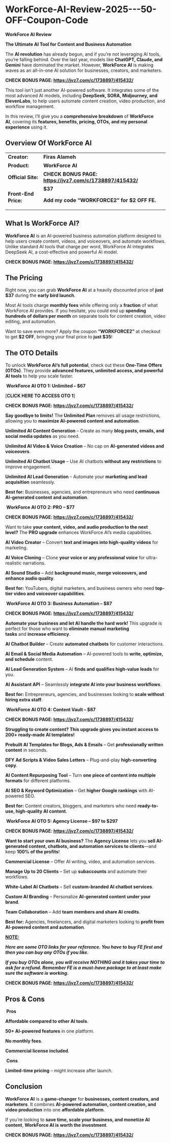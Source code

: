 # WorkForce-AI-Review-2025---50-OFF-Coupon-Code
<strong>WorkForce AI Review</strong>

<strong>The Ultimate AI Tool for Content and Business Automation</strong>

The <strong>AI revolution</strong> has already begun, and if you’re not leveraging AI tools, you’re falling behind. Over the last year, models like <strong>ChatGPT, Claude, and Gemini</strong> have dominated the market. However, <strong>WorkForce AI</strong> is making waves as an all-in-one AI solution for businesses, creators, and marketers.

<strong>CHECK BONUS PAGE: <a href="https://jvz7.com/c/1738897/415432/">https://jvz7.com/c/1738897/415432/</a></strong>

This tool isn’t just another AI-powered software. It integrates some of the most advanced AI models, including <strong>DeepSeek, SORA, Midjourney, and ElevenLabs</strong>, to help users automate content creation, video production, and workflow management.

In this review, I’ll give you a <strong>comprehensive breakdown</strong> of <strong>WorkForce AI</strong>, covering its <strong>features, benefits, pricing, OTOs, and my personal experience</strong> using it.
<h2><span id="Overview_Of_WorkForce_AI" class="ez-toc-section"></span><strong>Overview Of WorkForce AI</strong></h2>
<table>
<tbody>
<tr>
<td><strong>Сrеаtоr:</strong></td>
<td><strong>Firas Alameh
</strong></td>
</tr>
<tr>
<td><strong>Рrоԁuсt:</strong></td>
<td><strong>WorkForce AI</strong></td>
</tr>
<tr>
<td><strong>Оffісіаl Sіtе:</strong></td>
<td><strong>CHECK BONUS PAGE: <a href="https://jvz7.com/c/1738897/415432/">https://jvz7.com/c/1738897/415432/</a></strong></td>
</tr>
<tr>
<td><strong>Frоnt-Еnԁ Рrісе:</strong></td>
<td><strong>$37</strong>&nbsp;

<strong>Add my code “WORKFORCE2” for $2 OFF FE.</strong></td>
</tr>
</tbody>
</table>
<h2><span id="What_Is_WorkForce_AI" class="ez-toc-section"></span><strong>What Is WorkForce AI?</strong></h2>
<strong>WorkForce AI</strong> is an AI-powered business automation platform designed to help users create content, videos, and voiceovers, and automate workflows. Unlike standard AI tools that charge per word, WorkForce AI integrates DeepSeek AI, a cost-effective and powerful AI model.

<strong>CHECK BONUS PAGE: <a href="https://jvz7.com/c/1738897/415432/">https://jvz7.com/c/1738897/415432/</a></strong>
<h2><strong>The Pricing</strong></h2>
Right now, you can grab <strong>WorkForce AI</strong> at a heavily discounted price of <strong>just $37</strong> during the <strong>early bird launch</strong>.

Most AI tools charge <strong>monthly fees</strong> while offering only a <strong>fraction</strong> of what WorkForce AI provides. If you hesitate, you could end up <strong>spending hundreds of dollars per month</strong> on separate tools for content creation, video editing, and automation.

Want to save even more? Apply the coupon <strong>“WORKFORCE2”</strong> at checkout to get <strong>$2 OFF</strong>, bringing your final price to <strong>just $35</strong>!
<h2><span id="The_OTO_Details" class="ez-toc-section"></span><strong>The OTO Details</strong></h2>
To unlock <strong>WorkForce AI’s full potential</strong>, check out these <strong>One-Time Offers (OTOs)</strong>. They provide <strong>advanced features, unlimited access, and powerful AI tools</strong> to help you scale faster.

<strong> WorkForce AI OTO 1: Unlimited – $67</strong>

[<strong>CLICK HERE TO ACCESS OTO 1</strong>]

<strong>CHECK BONUS PAGE: <a href="https://jvz7.com/c/1738897/415432/">https://jvz7.com/c/1738897/415432/</a></strong>

<strong>Say goodbye to limits!</strong> The <strong>Unlimited Plan</strong> removes all usage restrictions, allowing you to <strong>maximize AI-powered content and automation</strong>.

<strong>Unlimited AI Content Generation</strong> – Create as many <strong>blog posts, emails, and social media updates</strong> as you need.

<strong>Unlimited AI Video &amp; Voice Creation</strong> – No cap on <strong>AI-generated videos and voiceovers</strong>.

<strong>Unlimited AI Chatbot Usage</strong> – Use AI chatbots <strong>without any restrictions</strong> to improve engagement.

<strong>Unlimited AI Lead Generation</strong> – Automate your <strong>marketing and lead acquisition</strong> seamlessly.

<strong>Best for:</strong> Businesses, agencies, and entrepreneurs who need <strong>continuous AI-generated content and automation</strong>.

<strong> WorkForce AI OTO 2: PRO – $77</strong>

<strong>CHECK BONUS PAGE: <a href="https://jvz7.com/c/1738897/415432/">https://jvz7.com/c/1738897/415432/</a></strong>

Want to take <strong>your content, video, and audio production to the next level?</strong> The <strong>PRO upgrade</strong> enhances WorkForce AI’s media capabilities.

<strong>AI Video Creator</strong> – Convert <strong>text and images into high-quality videos</strong> for marketing.

<strong>AI Voice Cloning</strong> – Clone <strong>your voice or any professional voice</strong> for ultra-realistic narrations.

<strong>AI Sound Studio</strong> – Add <strong>background music, merge voiceovers, and enhance audio quality</strong>.

<strong>Best for:</strong> YouTubers, digital marketers, and business owners who need <strong>top-tier video and voiceover capabilities</strong>.

<strong> WorkForce AI OTO 3: Business Automation – $87</strong>

<strong>CHECK BONUS PAGE: <a href="https://jvz7.com/c/1738897/415432/">https://jvz7.com/c/1738897/415432/</a></strong>

<strong>Automate your business and let AI handle the hard work!</strong> This upgrade is perfect for those who want to <strong>eliminate manual marketing tasks</strong> and <strong>increase efficiency</strong>.

<strong>AI Chatbot Builder</strong> – Create <strong>automated chatbots</strong> for customer interactions.

<strong>AI Email &amp; Social Media Automation</strong> – AI-powered tools to <strong>write, optimize, and schedule</strong> content.

<strong>AI Lead Generation System</strong> – AI <strong>finds and qualifies high-value leads</strong> for you.

<strong>AI Assistant API</strong> – Seamlessly <strong>integrate AI into your business workflows</strong>.

<strong>Best for:</strong> Entrepreneurs, agencies, and businesses looking to <strong>scale without hiring extra staff</strong>.

<strong> WorkForce AI OTO 4: Content Vault – $87</strong>

<strong>CHECK BONUS PAGE: <a href="https://jvz7.com/c/1738897/415432/">https://jvz7.com/c/1738897/415432/</a></strong>

<strong>Struggling to create content? This upgrade gives you instant access to 200+ ready-made AI templates!</strong>

<strong>Prebuilt AI Templates for Blogs, Ads &amp; Emails</strong> – Get <strong>professionally written content</strong> in seconds.

<strong>DFY Ad Scripts &amp; Video Sales Letters</strong> – Plug-and-play <strong>high-converting copy</strong>.

<strong>AI Content Repurposing Tool</strong> – Turn <strong>one piece of content into multiple formats</strong> for different platforms.

<strong>AI SEO &amp; Keyword Optimization</strong> – Get <strong>higher Google rankings</strong> with AI-powered SEO.

<strong>Best for:</strong> Content creators, bloggers, and marketers who need <strong>ready-to-use, high-quality AI content</strong>.

<strong> WorkForce AI OTO 5: Agency License – $97 to $297</strong>

<strong>CHECK BONUS PAGE: <a href="https://jvz7.com/c/1738897/415432/">https://jvz7.com/c/1738897/415432/</a></strong>

<strong>Want to start your own AI business?</strong> The <strong>Agency License</strong> lets you <strong>sell AI-generated content, chatbots, and automation services to clients</strong>—and keep <strong>100% of the profits</strong>!

<strong>Commercial License</strong> – Offer AI writing, video, and automation services.

<strong>Manage Up to 20 Clients</strong> – Set up <strong>subaccounts</strong> and automate their workflows.

<strong>White-Label AI Chatbots</strong> – Sell <strong>custom-branded AI chatbot services</strong>.

<strong>Custom AI Branding</strong> – Personalize <strong>AI-generated content under your brand</strong>.

<strong>Team Collaboration</strong> – Add <strong>team members and share AI credits</strong>.

<strong>Best for:</strong> Agencies, freelancers, and digital marketers looking to <strong>profit from AI-powered content and automation</strong>.

<strong><u>NOTE:</u></strong>

<em><strong>Here are some OTO links for your reference. You have to buy FE first and then you can buy any OTOs if you like.</strong></em>

<em><strong>If you buy OTOs alone, you will receive NOTHING and it takes your time to ask for a refund. Remember FE is a must-have package to at least make sure the software is working.</strong></em>

<strong>CHECK BONUS PAGE: <a href="https://jvz7.com/c/1738897/415432/">https://jvz7.com/c/1738897/415432/</a></strong>
<h2><span id="%F0%9F%8E%81_The_WorkForce_AI_Bundle_Offer" class="ez-toc-section"></span><span id="Pros_Cons" class="ez-toc-section"></span><strong>Pros &amp; Cons</strong></h2>
<strong> Pros</strong>

<strong>Affordable compared to other AI tools</strong>.

<strong>50+ AI-powered features</strong> in one platform.

<strong>No monthly fees</strong>.

<strong>Commercial license included</strong>.

<strong> Cons</strong>

<strong>Limited-time pricing</strong> – might increase after launch.
<h2><span id="Conclusion" class="ez-toc-section"></span><strong>Conclusion</strong></h2>
<strong>WorkForce AI</strong> is a <strong>game-changer</strong> for <strong>businesses, content creators, and marketers</strong>. It combines <strong>AI-powered automation, content creation, and video production</strong> into one <strong>affordable platform</strong>.

If you’re looking to <strong>save time, scale your business, and monetize AI content</strong>, <strong>WorkForce AI is worth the investment</strong>.

<strong>CHECK BONUS PAGE: <a href="https://jvz7.com/c/1738897/415432/">https://jvz7.com/c/1738897/415432/</a></strong>
